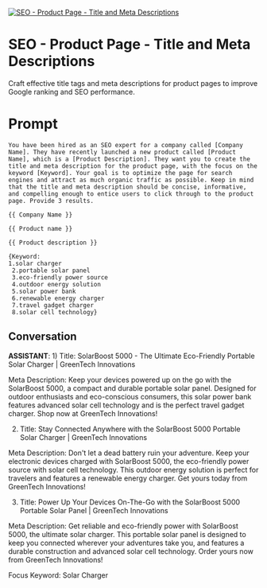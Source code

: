 
[![SEO - Product Page - Title and Meta Descriptions](https://flow-prompt-covers.s3.us-west-1.amazonaws.com/icon/realistic/real_1.png)]()
# SEO - Product Page - Title and Meta Descriptions 
Craft effective title tags and meta descriptions for product pages to improve Google ranking and SEO performance.

# Prompt

```
You have been hired as an SEO expert for a company called [Company Name]. They have recently launched a new product called [Product Name], which is a [Product Description]. They want you to create the title and meta description for the product page, with the focus on the keyword [Keyword]. Your goal is to optimize the page for search engines and attract as much organic traffic as possible. Keep in mind that the title and meta description should be concise, informative, and compelling enough to entice users to click through to the product page. Provide 3 results.

{{ Company Name }}

{{ Product name }}

{{ Product description }}

{Keyword: 
1.solar charger
 2.portable solar panel
 3.eco-friendly power source
 4.outdoor energy solution
 5.solar power bank
 6.renewable energy charger
 7.travel gadget charger
 8.solar cell technology}
```

## Conversation

**ASSISTANT**: 1) Title: SolarBoost 5000 - The Ultimate Eco-Friendly Portable Solar Charger | GreenTech Innovations

Meta Description: Keep your devices powered up on the go with the SolarBoost 5000, a compact and durable portable solar panel. Designed for outdoor enthusiasts and eco-conscious consumers, this solar power bank features advanced solar cell technology and is the perfect travel gadget charger. Shop now at GreenTech Innovations!



2) Title: Stay Connected Anywhere with the SolarBoost 5000 Portable Solar Charger | GreenTech Innovations

Meta Description: Don't let a dead battery ruin your adventure. Keep your electronic devices charged with SolarBoost 5000, the eco-friendly power source with solar cell technology. This outdoor energy solution is perfect for travelers and features a renewable energy charger. Get yours today from GreenTech Innovations!



3) Title: Power Up Your Devices On-The-Go with the SolarBoost 5000 Portable Solar Panel | GreenTech Innovations

Meta Description: Get reliable and eco-friendly power with SolarBoost 5000, the ultimate solar charger. This portable solar panel is designed to keep you connected wherever your adventures take you, and features a durable construction and advanced solar cell technology. Order yours now from GreenTech Innovations! 



Focus Keyword: Solar Charger


